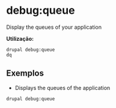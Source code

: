 # debug:queue
Display the queues of your application

**Utilização:**
```
drupal debug:queue
dq
```

## Exemplos
* Displays the queues of the application
```
drupal debug:queue
```
